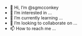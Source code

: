 - 👋 Hi, I’m @sgmcconkey
- 👀 I’m interested in ...
- 🌱 I’m currently learning ...
- 💞️ I’m looking to collaborate on ...
- 📫 How to reach me ...

<!---
sgmcconkey/sgmcconkey is a ✨ special ✨ repository because its `README.md` (this file) appears on your GitHub profile.
You can click the Preview link to take a look at your changes.
--->
